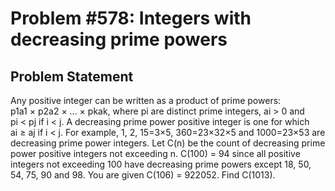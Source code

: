 # Problem #578: Integers with decreasing prime powers 

## Problem Statement 

Any positive integer can be written as a product of prime powers: p1a1 × p2a2 × ... × pkak,
where pi are distinct prime integers, ai > 0 and pi < pj if i < j.
A decreasing prime power positive integer is one for which ai ≥ aj if i < j.
For example, 1, 2, 15=3×5, 360=23×32×5 and 1000=23×53 are decreasing prime power integers.
Let C(n) be the count of decreasing prime power positive integers not exceeding n.
C(100) = 94 since all positive integers not exceeding 100 have decreasing prime powers except 18, 50, 54, 75, 90 and 98.
You are given C(106) = 922052.
Find C(1013).
